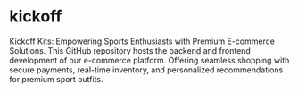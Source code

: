 # kickoff

Kickoff Kits: Empowering Sports Enthusiasts with Premium E-commerce Solutions. This GitHub repository hosts the backend and frontend development of our e-commerce platform. Offering seamless shopping with secure payments, real-time inventory, and personalized recommendations for premium sport outfits.

